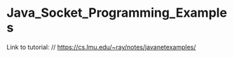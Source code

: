 # Java_Socket_Programming_Examples

Link to tutorial:
// https://cs.lmu.edu/~ray/notes/javanetexamples/
